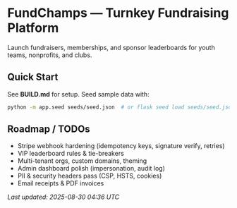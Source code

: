 # FundChamps — Turnkey Fundraising Platform

Launch fundraisers, memberships, and sponsor leaderboards for youth teams, nonprofits, and clubs.

## Quick Start
See **BUILD.md** for setup. Seed sample data with:
```bash
python -m app.seed seeds/seed.json  # or flask seed load seeds/seed.json
```

## Roadmap / TODOs
- Stripe webhook hardening (idempotency keys, signature verify, retries)
- VIP leaderboard rules & tie-breakers
- Multi-tenant orgs, custom domains, theming
- Admin dashboard polish (impersonation, audit log)
- PII & security headers pass (CSP, HSTS, cookies)
- Email receipts & PDF invoices

_Last updated: 2025-08-30 04:36 UTC_
